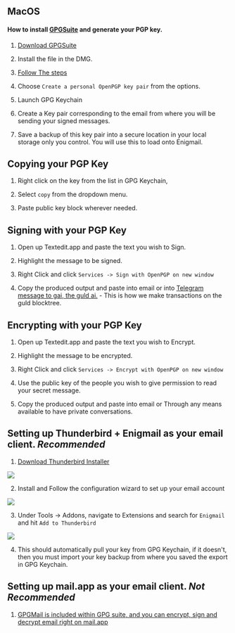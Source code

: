 ## MacOS

#### How to install [GPGSuite](https://gpgtools.org/gpgsuite.html) and generate your PGP key.


1. [Download GPGSuite](https://gpgtools.org/gpgsuite.html)

2. Install the file in the DMG.

3. [Follow The steps](https://www.youtube.com/watch?v=P7xQVZN1S6Q)

4. Choose `Create a personal OpenPGP key pair` from the options.  

5. Launch GPG Keychain

6. Create a Key pair corresponding to the email from where you will be sending your signed messages.

7. Save a backup of this key pair into a secure location in your local storage only you control. You will use this to load onto Enigmail.

## Copying your PGP Key

1. Right click on the key from the list in GPG Keychain, 

2. Select `copy` from the dropdown menu. 

3. Paste public key block wherever needed.


## Signing with your PGP Key

1. Open up Textedit.app and paste the text you wish to Sign.

2. Highlight the message to be signed.

3. Right Click and click `Services -> Sign with OpenPGP on new window`

4. Copy the produced output and paste into email or into [Telegram message to gai, the guld ai.](http://guld.chat)  - This is how we make transactions on the guld blocktree.

## Encrypting with your PGP Key

1. Open up Textedit.app and paste the text you wish to Encrypt.

2. Highlight the message to be encrypted.

3. Right Click and click `Services -> Encrypt with OpenPGP on new window`

4. Use the public key of the people you wish to give permission to read your secret message.

5. Copy the produced output and paste into email or Through any means available to have private conversations.



## Setting up Thunderbird + Enigmail as your email client. **_Recommended_**


1. [Download Thunderbird Installer](https://www.mozilla.org/en-US/thunderbird/all/)

![](http://guld.email/pgp_installations/windows_gpg4win_5.png)

2. Install and Follow the configuration wizard to set up your email account

![](http://guld.email/pgp_installations/windows_gpg4win_6.png)

3. Under Tools -> Addons, navigate to Extensions and search for `Enigmail` and hit `Add to Thunderbird` 

![](http://guld.email/pgp_installations/windows_gpg4win_7.png)

4. This should automatically pull your key from GPG Keychain, if it doesn't, then you must import your key backup from where you saved the export in GPG Keychain. 


## Setting up mail.app as your email client. **_Not Recommended_** 

1. [GPGMail is included within GPG suite, and you can encrypt, sign and decrypt email right on mail.app](https://youtu.be/P7xQVZN1S6Q?t=84)

